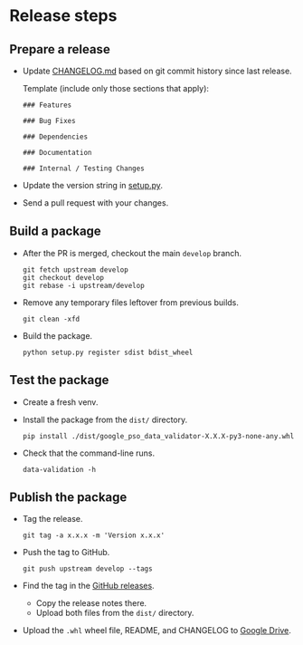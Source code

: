 # Release steps

## Prepare a release

- Update [CHANGELOG.md](CHANGELOG.md) based on git commit history since last
  release.

  Template (include only those sections that apply):

  ```
  ### Features

  ### Bug Fixes

  ### Dependencies

  ### Documentation

  ### Internal / Testing Changes
  ```
- Update the version string in [setup.py](setup.py).
- Send a pull request with your changes.

## Build a package

- After the PR is merged, checkout the main `develop` branch.

  ```
  git fetch upstream develop
  git checkout develop
  git rebase -i upstream/develop
  ```

- Remove any temporary files leftover from previous builds.

  ```
  git clean -xfd
  ```

- Build the package.

  ```
  python setup.py register sdist bdist_wheel
  ```

## Test the package

- Create a fresh venv.
- Install the package from the `dist/` directory.

  ```
  pip install ./dist/google_pso_data_validator-X.X.X-py3-none-any.whl
  ```

- Check that the command-line runs.

  ```
  data-validation -h
  ```

## Publish the package

- Tag the release.

  ```
  git tag -a x.x.x -m 'Version x.x.x'
  ```

- Push the tag to GitHub.

  ```
  git push upstream develop --tags
  ```

- Find the tag in the [GitHub
  releases](https://github.com/GoogleCloudPlatform/professional-services-data-validator/releases).
  - Copy the release notes there.
  - Upload both files from the `dist/` directory.

- Upload the `.whl` wheel file, README, and CHANGELOG to [Google
  Drive](https://drive.google.com/corp/drive/folders/1C387pJKyqOCTN0I7sIm0SP6pfHu0PrLG).
